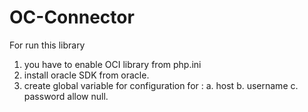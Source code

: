 # OC-Connector
For run this library 
1. you have to enable OCI library from php.ini
2. install oracle SDK from oracle.
3. create global variable for configuration for :
 a. host
 b. username
 c. password allow null.
